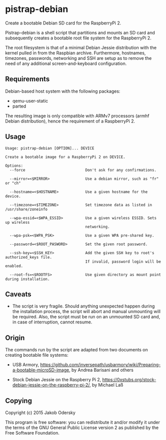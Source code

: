 # pistrap-debian

Create a bootable Debian SD card for the RaspberryPi 2.

Pistrap-debian is a shell script that partitions and mounts an SD card and subsequently creates a bootable root file system for the RaspberryPi 2.

The root filesystem is that of a minimal Debian Jessie distribution with the kernel pulled in from the Raspbian archive. Furthermore, hostnames, timezones, passwords, networking and SSH are setup as to remove the need of any additional screen-and-keyboard configuration.

## Requirements
Debian-based host system with the following packages:

- qemu-user-static
- parted

The resulting image is only compatible with ARMv7 processors (armhf Debian distribution), hence the requirement of a RaspberryPi 2.

## Usage
```
Usage: pistrap-debian [OPTION]... DEVICE

Create a bootable image for a RaspberryPi 2 on DEVICE.

Options:
  --force                           Don't ask for any confirmations.

  --mirror=<$MIRROR>                Use a debian mirror, such as "fr" or "ch"

  --hostname=<$HOSTNAME>            Use a given hostname for the device.

  --timezone=<$TIMEZONE>            Set timezone data as listed in /usr/share/zoneinfo

  --wpa-essid=<$WPA_ESSID>          Use a given wireless ESSID. Sets up wireless
                                    networking.
  
  --wpa-psk=<$WPA_PSK>              Use a given WPA pre-shared key.
  
  --password=<$ROOT_PASWORD>        Set the given root password.
  
  --ssh-key=<$SSH_KEY>              Add the given SSH key to root's authorized_keys file.
                                    If invalid, password login will be enabled.
  
  --root-fs=<$ROOTFS>               Use given directory as mount point during installation.
```

## Caveats
- The script is very fragile. Should anything unexpected happen during the installation process, the script will abort and manual unmounting will be required.
Also, the script must be run on an unmounted SD card and, in case of interruption, cannot resume.

## Origin
The commands run by the script are adapted from two documents on creating bootable file systems:

- USB Armory, https://github.com/inversepath/usbarmory/wiki/Preparing-a-bootable-microSD-image, by Andrea Barisani and others

- Stock Debian Jessie on the Raspberry Pi 2, https://0xstubs.org/stock-debian-jessie-on-the-raspberry-pi-2/, by Michael Laß

## Copying
Copyright (c) 2015 Jakob Odersky

This program is free software: you can redistribute it and/or modify it under the terms of the GNU General Public License version 2 as published by the Free Software Foundation.
